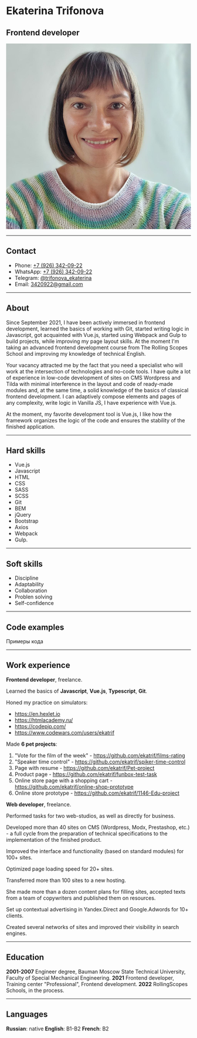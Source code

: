 # Ekaterina Trifonova

## Frontend developer

![Ekaterina Trifonova](./resume_photo.jpg)

---

## Contact

- Phone: [+7 (926) 342-09-22](tel:+79263420922 "+7 (926) 342-09-22")
- WhatsApp: [+7 (926) 342-09-22](https://wa.me/+79263420922 "WhatsApp")
- Telegram: [@trifonova_ekaterina](https://t.me/trifonova_ekaterina "@trifonova_ekaterina")
- Email: [3420922@gmail.com](mailto:3420922@gmail.com "3420922@gmail.com")

---

## About

Since September 2021, I have been actively immersed in frontend development, learned the basics of working with Git, started writing logic in Javascript, got acquainted with Vue.js, started using Webpack and Gulp to build projects, while improving my page layout skills.
At the moment I'm taking an advanced frontend development course from The Rolling Scopes School and improving my knowledge of technical English.

Your vacancy attracted me by the fact that you need a specialist who will work at the intersection of technologies and no-code tools. I have quite a lot of experience in low-code development of sites on CMS Wordpress and Tilda with minimal interference in the layout and code of ready-made modules and, at the same time, a solid knowledge of the basics of classical frontend development. I can adaptively compose elements and pages of any complexity, write logic in Vanilla JS, I have experience with Vue.js.

At the moment, my favorite development tool is Vue.js, I like how the framework organizes the logic of the code and ensures the stability of the finished application.

---

## Hard skills

- Vue.js
- Javascript
- HTML
- CSS
- SASS
- SCSS
- Git
- BEM
- jQuery
- Bootstrap
- Axios
- Webpack
- Gulp.

---

## Soft skills

- Discipline
- Adaptability
- Collaboration
- Problen solving
- Self-confidence

---

## Сode examples

Примеры кода

---

## Work experience

**Frontend developer**, freelance.

Learned the basics of **Javascript**, **Vue.js**, **Typescript**, **Git**.

Honed my practice on simulators:

- https://en.hexlet.io
- https://htmlacademy.ru/
- https://codepip.com/
- https://www.codewars.com/users/ekatrif

Made **6 pet projects**:

1. "Vote for the film of the week" - https://github.com/ekatrif/films-rating
2. "Speaker time control" - https://github.com/ekatrif/spiker-time-control
3. Page with resume - https://github.com/ekatrif/Pet-project
4. Product page - https://github.com/ekatrif/funbox-test-task
5. Online store page with a shopping cart - https://github.com/ekatrif/online-shop-prototype
6. Online store prototype - https://github.com/ekatrif/1146-Edu-project

**Web developer**, freelance.

Performed tasks for two web-studios, as well as directly for business.

Developed more than 40 sites on CMS (Wordpress, Modx, Prestashop, etc.) - a full cycle from the preparation of technical specifications to the implementation of the finished product.

Improved the interface and functionality (based on standard modules) for 100+ sites.

Optimized page loading speed for 20+ sites.

Transferred more than 100 sites to a new hosting.

She made more than a dozen content plans for filling sites, accepted texts from a team of copywriters and published them on resources.

Set up contextual advertising in Yandex.Direct and Google.Adwords for 10+ clients.

Created several networks of sites and improved their visibility in search engines.

---

## Education

**2001-2007** Engineer degree, Bauman Moscow State Technical University, Faculty of Special Mechanical Engineering.
**2021** Frontend developer, Training center "Professional", Frontend development.
**2022** RollingScopes Schools, in the process.

---

## Languages

**Russian**: native
**English**: B1-B2
**French**: B2
